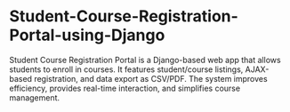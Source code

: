# Student-Course-Registration-Portal-using-Django
Student Course Registration Portal is a Django-based web app that allows students to enroll in courses. It features student/course listings, AJAX-based registration, and data export as CSV/PDF. The system improves efficiency, provides real-time interaction, and simplifies course management.

